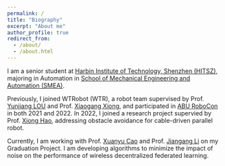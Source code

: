 ```yaml
---
permalink: /
title: "Biography"
excerpt: "About me"
author_profile: true
redirect_from: 
  - /about/
  - /about.html
---
```


I am a senior student at [Harbin Institute of Technology, Shenzhen (HITSZ)](https://www.hitsz.edu.cn/), majoring in Automation in [School of Mechanical Engineering and Automation (SMEA)](http://smea.hitsz.edu.cn/).

Previously, I joined WTRobot (WTR), a robot team supervised by Prof. [Yunjiang LOU](http://faculty.hitsz.edu.cn/louyunjiang) and Prof. [Xiaogang Xiong](http://faculty.hitsz.edu.cn/xiongxiaogang), and participated in [ABU RoboCon](https://en.wikipedia.org/wiki/ABU_Robocon) in both 2021 and 2022. In 2022, I joined a research project supervied by Prof. [Xiong Hao](http://faculty.hitsz.edu.cn/xionghao), addressing obstacle avoidance for cable-driven parallel robot.

Currently, I am working with Prof. [Xuanyu Cao](http://eexcao.people.ust.hk/) and Prof. [Jiangang Li](http://faculty.hitsz.edu.cn/lijiangang) on my Graduation Project. I am developing algorithms to minimize the impact of noise on the performance of wireless decentralized federated learning.
